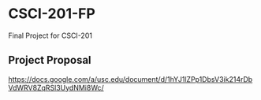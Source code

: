 # CSCI-201-FP
Final Project for CSCI-201

## Project Proposal
https://docs.google.com/a/usc.edu/document/d/1hYJ1lZPp1DbsV3ik214rDbVdWRV8ZqRSl3UydNMi8Wc/
